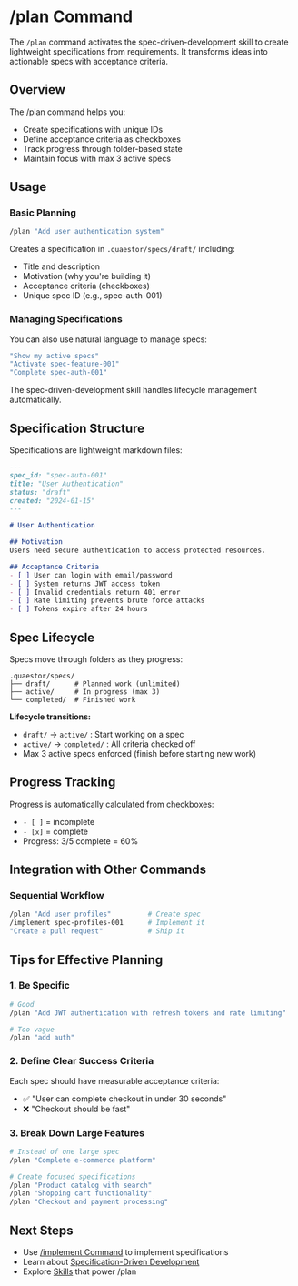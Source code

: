 # /plan Command

The `/plan` command activates the spec-driven-development skill to create lightweight specifications from requirements. It transforms ideas into actionable specs with acceptance criteria.

## Overview

The /plan command helps you:
- Create specifications with unique IDs
- Define acceptance criteria as checkboxes
- Track progress through folder-based state
- Maintain focus with max 3 active specs

## Usage

### Basic Planning
```bash
/plan "Add user authentication system"
```

Creates a specification in `.quaestor/specs/draft/` including:
- Title and description
- Motivation (why you're building it)
- Acceptance criteria (checkboxes)
- Unique spec ID (e.g., spec-auth-001)

### Managing Specifications

You can also use natural language to manage specs:
```bash
"Show my active specs"
"Activate spec-feature-001"
"Complete spec-auth-001"
```

The spec-driven-development skill handles lifecycle management automatically.

## Specification Structure

Specifications are lightweight markdown files:

```markdown
---
spec_id: "spec-auth-001"
title: "User Authentication"
status: "draft"
created: "2024-01-15"
---

# User Authentication

## Motivation
Users need secure authentication to access protected resources.

## Acceptance Criteria
- [ ] User can login with email/password
- [ ] System returns JWT access token
- [ ] Invalid credentials return 401 error
- [ ] Rate limiting prevents brute force attacks
- [ ] Tokens expire after 24 hours
```

## Spec Lifecycle

Specs move through folders as they progress:

```
.quaestor/specs/
├── draft/      # Planned work (unlimited)
├── active/     # In progress (max 3)
└── completed/  # Finished work
```

**Lifecycle transitions:**
- `draft/` → `active/` : Start working on a spec
- `active/` → `completed/` : All criteria checked off
- Max 3 active specs enforced (finish before starting new work)

## Progress Tracking

Progress is automatically calculated from checkboxes:
- `- [ ]` = incomplete
- `- [x]` = complete
- Progress: 3/5 complete = 60%

## Integration with Other Commands

### Sequential Workflow
```bash
/plan "Add user profiles"         # Create spec
/implement spec-profiles-001      # Implement it
"Create a pull request"           # Ship it
```

## Tips for Effective Planning

### 1. Be Specific
```bash
# Good
/plan "Add JWT authentication with refresh tokens and rate limiting"

# Too vague
/plan "add auth"
```

### 2. Define Clear Success Criteria
Each spec should have measurable acceptance criteria:
- ✅ "User can complete checkout in under 30 seconds"
- ❌ "Checkout should be fast"

### 3. Break Down Large Features
```bash
# Instead of one large spec
/plan "Complete e-commerce platform"

# Create focused specifications
/plan "Product catalog with search"
/plan "Shopping cart functionality"
/plan "Checkout and payment processing"
```

## Next Steps

- Use [/implement Command](implement.md) to implement specifications
- Learn about [Specification-Driven Development](../specs/overview.md)
- Explore [Skills](../skills/overview.md) that power /plan

